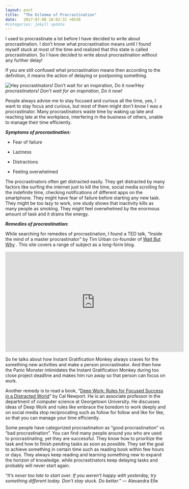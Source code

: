 ```yaml
---
layout: post
title:  "The Dilemma of Procrastination"
date:   2017-07-08 18:02:31 +0530
#categories: jekyll update
---
```



I used to procrastinate a lot before I have decided to write about procrastination. I don’t know what procrastination means until I found myself stuck at most of the time and realized that this state is called procrastination. So I have decided to write about procrastination without any further delay!

If you are still confused what procrastination means then according to the definition, it means the action of delaying or postponing something.

![Hey procrastinators! Don’t wait for an inspiration, Do it now!](https://cdn-images-1.medium.com/max/2000/1*cdqoZ4f2FHCXv5KjhGN_bA.jpeg)*Hey procrastinators! Don’t wait for an inspiration, Do it now!*

People always advise me to stay focused and curious all the time, yes, I want to stay focus and curious, but most of them might don’t know I was a procrastinator. Many procrastinators waste time by waking up late and reaching late at the workplace, interfering in the business of others, unable to manage their time efficiently.

***Symptoms of procrastination:***

* Fear of failure

* Laziness

* Distractions

* Feeling overwhelmed

The procrastinators often get distracted easily. They get distracted by many factors like surfing the internet just to kill the time, social media scrolling for the indefinite time, checking notifications of different apps on the smartphone. They might have fear of failure before starting any new task. They might be too lazy to work, one study shows that inactivity kills as many people as smoking. They might feel overwhelmed by the enormous amount of task and it drains the energy.

***Remedies of procrastination:***

While searching for remedies of procrastination, I found a TED talk, “Inside the mind of a master procrastinator” by Tim Urban co-founder of [Wait But Why](https://waitbutwhy.com/) . This site covers a range of subject as a long-form blog.

<center><iframe width="560" height="315" src="https://www.youtube.com/embed/arj7oStGLkU" frameborder="0" allowfullscreen></iframe></center>

So he talks about how Instant Gratification Monkey always craves for the something new activities and make a person procrastinator. And then how the Panic Monster intimidates the Instant Gratification Monkey during too close project deadline and makes him run away so that person can focus on work.

Another remedy is to read a book, “[Deep Work: Rules for Focused Success in a Distracted World](https://www.amazon.in/Deep-Work-Focused-Success-Distracted/dp/0349411905)” by Cal Newport. He is an associate professor in the department of computer science at Georgetown University. He discusses ideas of Deep Work and rules like embrace the boredom to work deeply and on social media stop reciprocating such as follow for follow and like for like, so that you can manage your time efficiently.

Some people have categorized procrastination as “good procrastination” vs “bad procrastination”. You can find many people around you who are used to procrastinating, yet they are successful. They know how to prioritize the task and how to finish pending tasks as soon as possible. They set the goal to achieve something in certain time such as reading book within few hours or days. They always keep reading and learning something new to expand the horizon of knowledge. while procrastinators keep delaying tasks and probably will never start again.

*“It’s never too late to start over. If you weren’t happy with yesterday, try something different today. Don’t stay stuck. Do better.”* — Alexandra Elle
